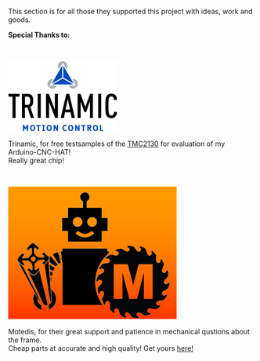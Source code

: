 This section is for all those they supported this project with ideas, work and goods.    


**Special Thanks to:**

<br><p>
  
![1](Trinamic.png)    
  
Trinamic, for free testsamples of the <a href="https://www.trinamic.com/products/integrated-circuits/details/tmc2130/" target="_blank">TMC2130</a> for evaluation of my Arduino-CNC-HAT!    
Really great chip!    

<br><p>
  
![2](Motedis.png)    
  
Motedis, for their great support and patience in mechanical qustions about the frame.    
Cheap parts at accurate and high quality! Get yours <a href="http://www.motedis.com/shop/">here!</a>    

